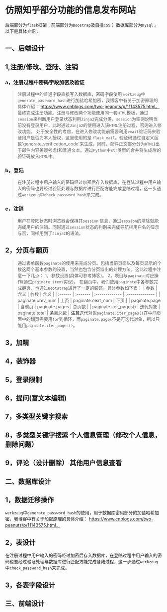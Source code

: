# 仿照知乎部分功能的信息发布网站
后端部分为`flask`框架；前端部分为`Boostrap`及自撸`CSS`； 数据库部分为`mysql` 。
以下是具体介绍：
## 一、后端设计
## 1,注册/修改、登陆、注销
### a，注册过程中密码字段加密及验证
>  注册过程中的普通字段直接写入数据库，密码字段使用 `werkzeug`中`generate_password_hash`进行加盐哈希加密，我博客中有关于加密原理的具体介绍： https://www.cnblogs.com/two-peanuts/p/11143575.html。 最终完成注册功能。注册与修改两个功能使用同一套`HTML`模板，通过`session`来判断用户登录状态利用`Jinja2`完成分类，`session`为空则说明当前没有登录用户，此时通过`Jinja2`的使用进入该`HTML`注册过程，否则进入修改功能。
 处于安全性的考虑，在进入修改功能前需要利用`email`验证码来验证用户是否为本人授权，这里使用的是 `flask_mail`。验证码通过自定义函数'generate_verification_code'来生成，同时，邮件正文部分分为`HTML`(出于邮件内容美观考虑)和普通文本。通过`Python`中`str`类型的合并将生成后的验证码放入`HTML`中。
>

### b，登陆
> 在注册过程中用户输入的密码经过加密后存入数据库，在登陆过程中用户输入的密码也要经过验证处理与数据库进行匹配方能完成登陆过程，这一步通过`werkzeug`中`check_password_hash`来完成。
>

### c，注销
> 用户在登陆状态时浏览器会保持其`session` 信息，通过`session`的清除就能完成用户的注销。同时通过`session`状态的判别来完成导航栏用户名的显示与否，同样用到了`Jinja2`的语法。
>

## 2，分页与翻页 
> 通过表单函数`paginate`的使用来完成分页。包括当前页面以及每页显示的个数这两个基本参数的设置，当然也包含分页溢出的处理方法。这此过程中注意一下几点：
1，参数设置(具体可参考博客)。
2，项目与`paginate`对应操作(通过`paginate.items`实现)。
在翻页中，我们使用`paginate`中各参数完成翻页，也通过`Bootstrap`进行了一定的装饰。具体参数如下表：
| 参数      | 含义     | 参数            | 含义            |
| :------ | :------- | :------------- | :-------------- |
| paginate.prev_num  | 上页 | paginate.next_num | 下页 |
| paginate.page       | 当前页      | paginate.pages | 总页数 |
| paginate.iter_pages()       | 迭代对象      | paginate.total |  条目总数 |
**注意**迭代对象`paginate.iter_pages()`在中间页面中的翻页需要用`for`到循环，而`paginate.pages`不是可迭代对象，所以只能用`paginate.iter_pages()`。
>
## 3，加精
## 4，装饰器
## 5，登录限制
## 6，提问(富文本编辑)
## 7，多类型关键字搜索
## 8，多类型关键字搜索  个人信息管理（修改个人信息，删除问题）
## 9，评论（设计删除）   其他用户信息查看

##  二、数据库设计
## 1，数据迁移操作
  `werkzeug`中`generate_password_hash`的使用，用于数据库密码部分的加盐哈希加密，我博客中有关于加密原理的具体介绍： https://www.cnblogs.com/two-peanuts/p/11143575.html。
## 2，表设计
在注册过程中用户输入的密码经过加密后存入数据库，在登陆过程中用户输入的密码也要经过验证处理与数据库进行匹配方能完成登陆过程，这一步通过`werkzeug`中`check_password_hash`来完成。
## 3，各表字段设计

## 三、前端设计

